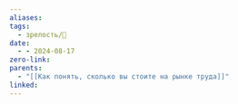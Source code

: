 ```yaml
---
aliases: 
tags:
  - зрелость/🌱
date:
  - - 2024-08-17
zero-link: 
parents:
  - "[[Как понять, сколько вы стоите на рынке труда]]"
linked:
---
```

